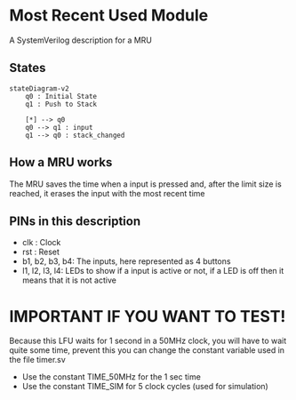 # Most Recent Used Module

A SystemVerilog description for a MRU

## States

```mermaid
stateDiagram-v2
	q0 : Initial State
	q1 : Push to Stack

	[*] --> q0
	q0 --> q1 : input
	q1 --> q0 : stack_changed
```

## How a MRU works

The MRU saves the time when a input is pressed and, after the limit size is reached, it erases the input with the most recent time

## PINs in this description

- clk : Clock
- rst : Reset
- b1, b2, b3, b4: The inputs, here represented as 4 buttons
- l1, l2, l3, l4: LEDs to show if a input is active or not, if a LED is off then it means that it is not active

# IMPORTANT IF YOU WANT TO TEST!

Because this LFU waits for 1 second in a 50MHz clock, you will have to wait quite some time, prevent this you can change the constant variable used in the file timer.sv

- Use the constant TIME_50MHz for the 1 sec time
- Use the constant TIME_SIM for 5 clock cycles (used for simulation)
